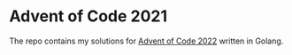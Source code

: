# Advent of Code 2021

The repo contains my solutions for [Advent of Code 2022](https://adventofcode.com/2022/about) written in Golang.
